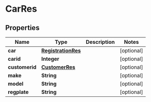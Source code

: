 
# CarRes

## Properties
Name | Type | Description | Notes
------------ | ------------- | ------------- | -------------
**car** | [**RegistrationRes**](RegistrationRes.md) |  |  [optional]
**carid** | **Integer** |  |  [optional]
**customerid** | [**CustomerRes**](CustomerRes.md) |  |  [optional]
**make** | **String** |  |  [optional]
**model** | **String** |  |  [optional]
**regplate** | **String** |  |  [optional]



